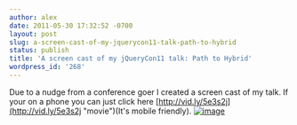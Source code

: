 ```yaml
---
author: alex
date: 2011-05-30 17:32:52 -0700
layout: post
slug: a-screen-cast-of-my-jquerycon11-talk-path-to-hybrid
status: publish
title: 'A screen cast of my jQueryCon11 talk: Path to Hybrid'
wordpress_id: '268'
---
```


Due to a nudge from a conference goer I created a screen cast of my
talk. If your on a phone you can just click here
[http://vid.ly/5e3s2j](http://vid.ly/5e3s2j "movie")(It's mobile
friendly).
[![image](http://cf.cdn.vid.ly/5e3s2j/poster.jpg)](http://vid.ly/5e3s2j)
